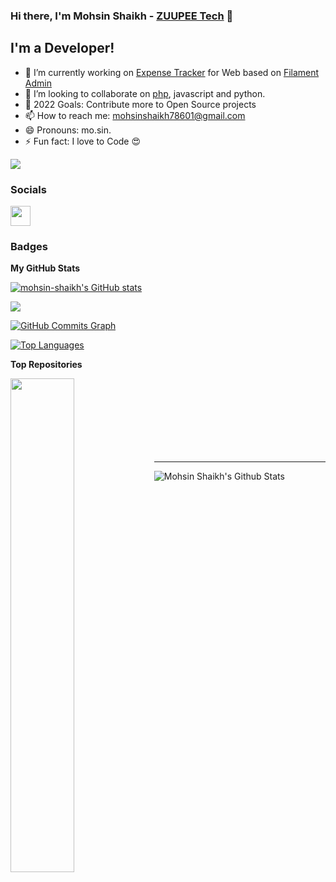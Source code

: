 ### Hi there, I'm Mohsin Shaikh - [ZUUPEE Tech][website] 👋

## I'm a Developer!

- 🔭 I’m currently working on [Expense Tracker](https://github.com/mohsin-shaikh/expense-tracker) for Web based on [Filament Admin](https://github.com/laravel-filament/filament)
- 👯 I’m looking to collaborate on [php](https://www.php.net/), javascript and python.
- 🥅 2022 Goals: Contribute more to Open Source projects
- 📫 How to reach me: mohsinshaikh78601@gmail.com
- 😄 Pronouns: mo.sin.
- ⚡ Fun fact: I love to Code 😍

<!-- ### Connect with me:

[<img align="left" alt="ZUUPEE.com" width="22px" src="https://raw.githubusercontent.com/iconic/open-iconic/master/svg/globe.svg" />][website]
[<img align="left" alt="ZUUPEE | YouTube" width="22px" src="https://cdn.jsdelivr.net/npm/simple-icons@v3/icons/youtube.svg" />][youtube]
[<img align="left" alt="ZUUPEE | Twitter" width="22px" src="https://cdn.jsdelivr.net/npm/simple-icons@v3/icons/twitter.svg" />][twitter]
[<img align="left" alt="ZUUPEE | LinkedIn" width="22px" src="https://cdn.jsdelivr.net/npm/simple-icons@v3/icons/linkedin.svg" />][linkedin]
[<img align="left" alt="ZUUPEE | Instagram" width="22px" src="https://cdn.jsdelivr.net/npm/simple-icons@v3/icons/instagram.svg" />][instagram] -->

<!-- <br /> -->

<!-- [comment]: <> (### Languages and Tools:)

[comment]: <> ([<img align="left" alt="Visual Studio Code" width="26px" src="https://raw.githubusercontent.com/github/explore/80688e429a7d4ef2fca1e82350fe8e3517d3494d/topics/visual-studio-code/visual-studio-code.png" />][webdevplaylist])
[comment]: <> ([<img align="left" alt="HTML5" width="26px" src="https://raw.githubusercontent.com/github/explore/80688e429a7d4ef2fca1e82350fe8e3517d3494d/topics/html/html.png" />][webdevplaylist])
[comment]: <> ([<img align="left" alt="CSS3" width="26px" src="https://raw.githubusercontent.com/github/explore/80688e429a7d4ef2fca1e82350fe8e3517d3494d/topics/css/css.png" />][cssplaylist])
[comment]: <> ([<img align="left" alt="Sass" width="26px" src="https://raw.githubusercontent.com/github/explore/80688e429a7d4ef2fca1e82350fe8e3517d3494d/topics/sass/sass.png" />][cssplaylist])
[comment]: <> ([<img align="left" alt="JavaScript" width="26px" src="https://raw.githubusercontent.com/github/explore/80688e429a7d4ef2fca1e82350fe8e3517d3494d/topics/javascript/javascript.png" />][jsplaylist])
[comment]: <> ([<img align="left" alt="React" width="26px" src="https://raw.githubusercontent.com/github/explore/80688e429a7d4ef2fca1e82350fe8e3517d3494d/topics/react/react.png" />][reactplaylist])
[comment]: <> ([<img align="left" alt="Gatsby" width="26px" src="https://raw.githubusercontent.com/github/explore/e94815998e4e0713912fed477a1f346ec04c3da2/topics/gatsby/gatsby.png" />][webdevplaylist])
[comment]: <> ([<img align="left" alt="GraphQL" width="26px" src="https://raw.githubusercontent.com/github/explore/80688e429a7d4ef2fca1e82350fe8e3517d3494d/topics/graphql/graphql.png" />][webdevplaylist])
[comment]: <> ([<img align="left" alt="Node.js" width="26px" src="https://raw.githubusercontent.com/github/explore/80688e429a7d4ef2fca1e82350fe8e3517d3494d/topics/nodejs/nodejs.png" />][webdevplaylist])
[comment]: <> ([<img align="left" alt="Deno" width="26px" src="https://raw.githubusercontent.com/github/explore/361e2821e2dea67711cde99c9c40ed357061cf27/topics/deno/deno.png" />][webdevplaylist])
[comment]: <> ([<img align="left" alt="SQL" width="26px" src="https://raw.githubusercontent.com/github/explore/80688e429a7d4ef2fca1e82350fe8e3517d3494d/topics/sql/sql.png" />][webdevplaylist])
[comment]: <> ([<img align="left" alt="MySQL" width="26px" src="https://raw.githubusercontent.com/github/explore/80688e429a7d4ef2fca1e82350fe8e3517d3494d/topics/mysql/mysql.png" />][webdevplaylist])
[comment]: <> ([<img align="left" alt="MongoDB" width="26px" src="https://raw.githubusercontent.com/github/explore/80688e429a7d4ef2fca1e82350fe8e3517d3494d/topics/mongodb/mongodb.png" />][webdevplaylist])
[comment]: <> ([<img align="left" alt="Git" width="26px" src="https://raw.githubusercontent.com/github/explore/80688e429a7d4ef2fca1e82350fe8e3517d3494d/topics/git/git.png" />][webdevplaylist])
[comment]: <> ([<img align="left" alt="GitHub" width="26px" src="https://raw.githubusercontent.com/github/explore/78df643247d429f6cc873026c0622819ad797942/topics/github/github.png" />][webdevplaylist])
[comment]: <> ([<img align="left" alt="HTML5" width="26px" src="https://raw.githubusercontent.com/github/explore/80688e429a7d4ef2fca1e82350fe8e3517d3494d/topics/terminal/terminal.png" />][webdevplaylist]) -->

<!-- <br />
<br /> -->

<a href="https://www.github.com/mohsin-shaikh" target="_blank" rel="noreferrer"><img
src="https://img.shields.io/github/followers/mohsin-shaikh?logo=github&style=for-the-badge&color=0891b2&labelColor=1c1917" /></a>

### Socials

<p align="left"> <a href="https://www.github.com/mohsin-shaikh" target="_blank" rel="noreferrer"><img src="https://raw.githubusercontent.com/danielcranney/readme-generator/main/public/icons/socials/github-dark.svg" width="32" height="32" /></a></p>

### Badges

<b>My GitHub Stats</b>

<a href="http://www.github.com/mohsin-shaikh"><img src="https://github-readme-stats.vercel.app/api?username=mohsin-shaikh&show_icons=true&hide=&count_private=true&title_color=0891b2&text_color=ffffff&icon_color=0891b2&bg_color=1c1917&hide_border=true&show_icons=true" alt="mohsin-shaikh's GitHub stats" /></a>

<a href="http://www.github.com/mohsin-shaikh"><img src="https://github-readme-streak-stats.herokuapp.com/?user=mohsin-shaikh&stroke=ffffff&background=1c1917&ring=0891b2&fire=0891b2&currStreakNum=ffffff&currStreakLabel=0891b2&sideNums=ffffff&sideLabels=ffffff&dates=ffffff&hide_border=true" /></a>

<a href="http://www.github.com/mohsin-shaikh"><img src="https://activity-graph.herokuapp.com/graph?username=mohsin-shaikh&bg_color=1c1917&color=ffffff&line=0891b2&point=ffffff&area_color=1c1917&area=true&hide_border=true&custom_title=GitHub%20Commits%20Graph" alt="GitHub Commits Graph" /></a>

<a href="https://github.com/mohsin-shaikh" align="left"><img src="https://github-readme-stats.vercel.app/api/top-langs/?username=mohsin-shaikh&langs_count=10&title_color=0891b2&text_color=ffffff&icon_color=0891b2&bg_color=1c1917&hide_border=true&locale=en&custom_title=Top%20%Languages" alt="Top Languages" /></a>

<b>Top Repositories</b>

<div width="100%" align="center"><a href="https://github.com/mohsin-shaikh/expense-tracker" align="left"><img align="left" width="45%" src="https://github-readme-stats.vercel.app/api/pin/?username=mohsin-shaikh&repo=expense-tracker&title_color=0891b2&text_color=ffffff&icon_color=0891b2&bg_color=1c1917&hide_border=true&locale=en" /></a></div><br /><br /><br /><br /><br /><br /><br />

---

<img align="left" alt="Mohsin Shaikh's Github Stats" src="https://github-readme-stats.vercel.app/api?username=mohsin-shaikh&show_icons=true&hide_border=true" />

[website]: https://zuupee.com
[twitter]: https://twitter.com/mohsin_shaikh_z/
[youtube]: https://youtube.com/UC0D_4pziXuhgRJyft2jqbTQ/
[instagram]: https://instagram.com/mohsin_shaikh_818/
[linkedin]: https://www.linkedin.com/in/mohsin-shaikh-zuupee/
[webdevplaylist]: #
[jsplaylist]: #
[cssplaylist]: #
[reactplaylist]: #
